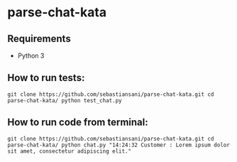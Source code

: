 # parse-chat-kata

## Requirements
* Python 3

## How to run tests:
`
git clone https://github.com/sebastiansani/parse-chat-kata.git
cd parse-chat-kata/
python test_chat.py
`

## How to run code from terminal:
`
git clone https://github.com/sebastiansani/parse-chat-kata.git
cd parse-chat-kata/
python chat.py "14:24:32 Customer : Lorem ipsum dolor sit amet, consectetur adipiscing elit."
`